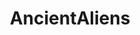 ---
title: AncientAliens
crosslinks:
- aliens
- christianity
- autotldr
- Fiveheads
- worldnews
- RedditAlternatives
- The_Donald
- collapse
---